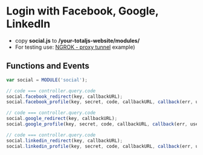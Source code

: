 # Login with Facebook, Google, LinkedIn

- copy **social.js** to __/your-totaljs-website/modules/__
- For testing use: [NGROK - proxy tunnel](https://ngrok.com/)
example)

## Functions and Events

```javascript
var social = MODULE('social');

// code === controller.query.code
social.facebook_redirect(key, callbackURL);
social.facebook_profile(key, secret, code, callbackURL, callback(err, user));

// code === controller.query.code
social.google_redirect(key, callbackURL);
social.google_profile(key, secret, code, callbackURL, callback(err, user));

// code === controller.query.code
social.linkedin_redirect(key, callbackURL);
social.linkedin_profile(key, secret, code, callbackURL, callback(err, user));
```
